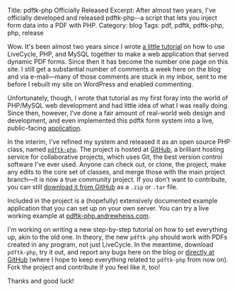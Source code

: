 Title: pdftk-php Officially Released
Excerpt: After almost two years, I've officially developed and released pdftk-php--a script that lets you inject form data into a PDF with PHP.
Category: blog
Tags: pdf, pdftk, pdftk-php, php, release


Wow. It's been almost two years since I wrote [a little tutorial][tut] on how to use LiveCycle, PHP, and MySQL together to make a web application that served dynamic PDF forms. Since then it has become the number one page on this site. I still get a substantial number of comments a week here on the blog and via e-mail—many of those comments are stuck in my inbox, sent to me before I rebuilt my site on WordPress and enabled commenting.

Unfortunately, though, I wrote that tutorial as my first foray into the world of PHP/MySQL web development and had little idea of what I was really doing. Since then, however, I've done a fair amount of real-world web design and development, and even implemented this pdftk form system into a live, public-facing [application][mmlab]. 

In the interim, I've refined my system and released it as an open source PHP class, named [`pdftk-php`][pdftk-php]. The project is hosted at [GitHub][github], a brilliant hosting service for collaborative projects, which uses Git, the best version control software I've ever used. Anyone can check out, or clone, the project, make any edits to the core set of classes, and merge those with the main project branch—it is now a true community project. If you don't want to contribute, you can still [download it from GitHub][download] as a `.zip` or `.tar` file. 

Included in the project is a (hopefully) extensively documented example application that you can set up on your own server. You can try a live working example at [pdftk-php.andrewheiss.com][example].

I'm working on writing a new step-by-step tutorial on how to set everything up, akin to the old one. In theory, the new `pdftk-php` should work with PDFs created in any program, not just LiveCycle. In the meantime, download `pdftk-php`, try it out, and report any bugs here on the blog or [directly at GitHub][issues] (where I hope to keep everything related to `pdftk-php` from now on). Fork the project and contribute if you feel like it, too!

Thanks and good luck!

[tut]: http://www.andrewheiss.com/blog/2007/10/06/populating-a-livecycle-pdf-with-php-and-mysql/ "Populating a LiveCycle PDF with PHP and MySQL"
[mmlab]: http://mmlab.lib.byu.edu "HBLL Multimedia Lab"
[github]: http://github.com "GitHub"
[pdftk-php]: http://github.com/andrewheiss/pdftk-php/ "pdftk-php on GitHub"
[example]: http://pdftk-php.andrewheiss.com/ "Working pdftk-php example"
[download]: http://github.com/andrewheiss/pdftk-php/downloads "Download pdftk-php at GitHub"
[issues]: http://github.com/andrewheiss/pdftk-php/issues "Report an issue at GitHub"
